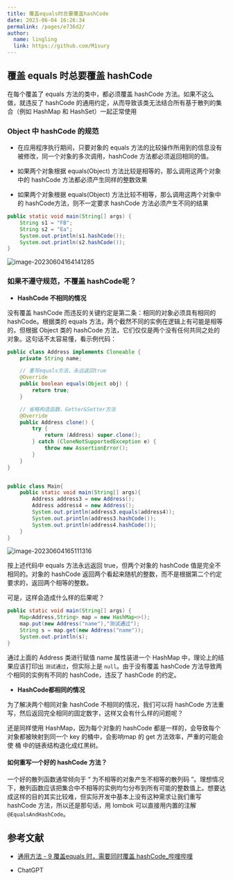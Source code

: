 ```yaml
---
title: 覆盖equals时总要覆盖hashCode
date: 2023-06-04 16:26:34
permalink: /pages/e736d2/
author: 
  name: lingling
  link: https://github.com/M1sury
---
```

## 覆盖 equals 时总要覆盖 hashCode

在每个覆盖了 equals 方法的类中，都必须覆盖 hashCode 方法。如果不这么做，就违反了 hashCode 的通用约定，从而导致该类无法结合所有基于散列的集合（例如 HashMap 和 HashSet）一起正常使用

### Object 中 hashCode 的规范

* 在应用程序执行期间，只要对象的 equals 方法的比较操作所用到的信息没有被修改，同一个对象的多次调用，hashCode 方法都必须返回相同的值。
* 如果两个对象根据 equals(Object) 方法比较是相等的，那么调用这两个对象中的 hashCode 方法都必须产生同样的整数效果

* 如果两个对象根据 equals(Object) 方法比较不相等，那么调用这两个对象中的 hashCode方法，则不一定要求 hashCode 方法必须产生不同的结果



```java
public static void main(String[] args) {
    String s1 = "FB";
    String s2 = "Ea";
    System.out.println(s1.hashCode());
    System.out.println(s2.hashCode());
}
```

![image-20230604164141285](http://cdn.misury.top/blog/image-20230604164141285.png)



### 如果不遵守规范，不覆盖 hashCode呢？

* **HashCode 不相同的情况**

没有覆盖 hashCode 而违反的关键约定是第二条：相同的对象必须具有相同的 hashCode。根据类的 equals 方法，两个截然不同的实例在逻辑上有可能是相等的，但根据 Object 类的 hashCode 方法，它们仅仅是两个没有任何共同之处的对象。这句话不太容易懂，看示例代码：

```java
public class Address implements Cloneable {
    private String name;

   	// 重写equals方法，永远返回true
    @Override
    public boolean equals(Object obj) {
        return true;
    }

    // 省略构造函数、Getter&Setter方法
    @Override
    public Address clone() {
        try {
            return (Address) super.clone();
        } catch (CloneNotSupportedException e) {
            throw new AssertionError();
        }
    }
}


public class Main{
    public static void main(String[] args){
        Address address3 = new Address();
        Address address4 = new Address();
        System.out.println(address3.equals(address4));
        System.out.println(address3.hashCode());
        System.out.println(address4.hashCode());
    }
}
```

![image-20230604165111316](http://cdn.misury.top/blog/image-20230604165111316.png)

按上述代码中 equals 方法永远返回 true，但两个对象的 hashCode 值是完全不相同的。对象的 hashCode 返回两个看起来随机的整数，而不是根据第二个约定要求的，返回两个相等的整数。

可是，这样会造成什么样的后果呢？

```java
public static void main(String[] args) {
    Map<Address,String> map = new HashMap<>();
    map.put(new Address("name"),"测试通过");
    String s = map.get(new Address("name"));
    System.out.println(s);
}
```

通过上面的 Address 类进行赋值 name 属性装进一个 HashMap 中，理论上的结果应该打印出 `测试通过`，但实际上是 `null`。由于没有覆盖 hashCode 方法导致两个相同的实例有不同的 hashCode，违反了 hashCode 的约定。

* **HashCode都相同的情况**

为了解决两个相同对象 hashCode 不相同的情况，我们可以将 hashCode 方法重写，然后返回完全相同的固定数字，这样又会有什么样的问题呢？

还是同样使用 HashMap，因为每个对象的 hashCode 都是一样的，会导致每个对象都被映射到同一个 key 的桶中，会影响map 的 get 方法效率，严重的可能会使 桶 中的链表结构退化成红黑树。

#### 如何重写一个好的 hashCode 方法？

一个好的散列函数通常倾向于 “ 为不相等的对象产生不相等的散列码 ”。理想情况下，散列函数应该把集合中不相等的实例均匀分布到所有可能的整数值上。想要达成这样的目的其实比较难，但实际开发中基本上没有这种需求让我们重写 hashCode 方法，所以还是那句话，用 lombok 可以直接用内置的注解 `@EqualsAndHashCode`。



## 参考文献

* [通用方法 - 9 覆盖equals 时，需要同时覆盖 hashCode_哔哩哔哩](https://www.bilibili.com/video/BV1Av411H7ve?p=10)

* ChatGPT